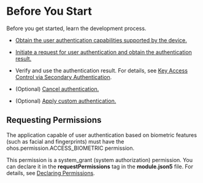 # Before You Start


Before you get started, learn the development process.


- [Obtain the user authentication capabilities supported by the device.](obtain-supported-authentication-capabilities.md)

- [Initiate a request for user authentication and obtain the authentication result.](start-authentication.md)

- Verify and use the authentication result. For details, see [Key Access Control via Secondary Authentication](../UniversalKeystoreKit/huks-identity-authentication-overview.md).

- (Optional) [Cancel authentication.](cancel-authentication.md)

- (Optional) [Apply custom authentication.](apply-custom-authentication.md)


## Requesting Permissions

The application capable of user authentication based on biometric features (such as facial and fingerprints) must have the ohos.permission.ACCESS_BIOMETRIC permission.

This permission is a system_grant (system authorization) permission. You can declare it in the **requestPermissions** tag in the **module.json5** file. For details, see [Declaring Permissions](../AccessToken/declare-permissions.md).

